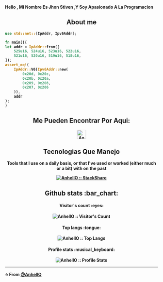 <strong> Hello , Mi Nombre Es Jhon Stiven ,Y Soy Apasionado A La Programacion <strong>

<h2 align="center">About me</h2>

```rust
use std::net::{IpAddr, Ipv6Addr};

fn main(){
let addr = IpAddr::from([
    525u16, 524u16, 523u16, 522u16,
    521u16, 520u16, 519u16, 518u16,
]);
assert_eq!(
    IpAddr::V6(Ipv6Addr::new(
        0x20d, 0x20c,
        0x20b, 0x20a,
        0x209, 0x208,
        0x207, 0x206
    )),
    addr
);
}
```

<h2 align="center">Me Pueden Encontrar Por Aqui:</h2>

<p align="center">
  
  <a href="https://www.youtube.com/channel/UCPUwB4x7_6Dbvwsnfbe1yiQ">
    <img src="https://www.vectorlogo.zone/logos/youtube/youtube-icon.svg" alt="Angel Santiago Jaime Zavala's YouTube Channel" height="30" width="30">
  </a>
</p>

<h2 align="center">Tecnologias Que Manejo </h2>

<p align="center">Tools that I use on a daily basis, or that I've used or worked (either much or a bit) with on the past</p>
<p align="center">
  <a href="https://stackshare.io/anhello/my-personal-stack">
    <img src="http://img.shields.io/badge/tech-stack-0690fa.svg?style=flat" alt="AnhellO :: StackShare" />
  </a>
</p>

<h2 align="center">Github stats :bar_chart:</h2>

<h4 align="center">Visitor's count :eyes:</h4>

<p align="center"><img src="https://profile-counter.glitch.me/{AnhellO}/count.svg" alt="AnhellO :: Visitor's Count" /></p>

<h4 align="center">Top langs :tongue:</h4>

<p align="center"><img src="https://github-readme-stats.vercel.app/api/top-langs/?username=AnhellO&langs_count=10&theme=tokyonight&layout=compact" alt="AnhellO :: Top Langs" /></p>

<h4 align="center">Profile stats :musical_keyboard:</h4>

<p align="center"><img src="https://github-readme-stats.vercel.app/api?username=AnhellO&show_icons=true&theme=synthwave" alt="AnhellO :: Profile Stats" /></p>



---

⭐️ From [@AnhellO](https://github.com/AnhellO)

